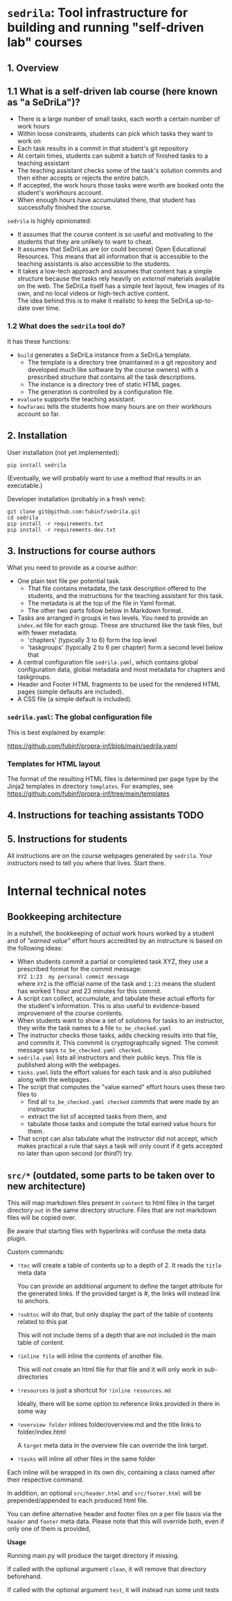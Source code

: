 # `sedrila`: Tool infrastructure for building and running "self-driven lab" courses

## 1. Overview

## 1.1 What is a self-driven lab course (here known as "a SeDriLa")?

- There is a large number of small tasks, each worth a certain number of work hours
- Within loose constraints, students can pick which tasks they want to work on
- Each task results in a commit in that student's git repository
- At certain times, students can submit a batch of finished tasks to a teaching assistant
- The teaching assistant checks some of the task's solution commits and then
  either accepts or rejects the entire batch.
- If accepted, the work hours those tasks were worth are booked onto the student's workhours account.
- When enough hours have accumulated there, that student has successfully finished the course.

`sedrila` is highly opinionated:
- It assumes that the course content is so useful and motivating to the students
  that they are unlikely to want to cheat.
- It assumes that SeDriLas are (or could become) Open Educational Resources.
  This means that all information that is accessible to the teaching assistants 
  is also accessible to the students.
- It takes a low-tech approach and assumes that content has a simple structure
  because the tasks rely heavily on _external_ materials available on the web.
  The SeDriLa itself has a simple text layout, few images of its own,
  and no local videos or high-tech active content.  
  The idea behind this is to make it realistic to keep the SeDriLa up-to-date over time.


### 1.2 What does the `sedrila` tool do?

It has these functions:

- `build` generates a SeDriLa instance from a SeDriLa template.  
  - The template is a directory tree 
    (maintained in a git repository and developed much like software by the course owners)
    with a prescribed structure that contains all the task descriptions.
  - The instance is a directory tree of static HTML pages.
  - The generation is controlled by a configuration file.
- `evaluate` supports the teaching assistant.
- `howfarami` tells the students how many hours are on their workhours account so far.


## 2. Installation

User installation (not yet implemented):
```
pip install sedrila
```
(Eventually, we will probably want to use a method that results in an executable.)

Developer installation (probably in a fresh venv):
```
git clone git@github.com:fubinf/sedrila.git
cd sedrila
pip install -r requirements.txt
pip install -r requirements-dev.txt
```


## 3. Instructions for course authors

What you need to provide as a course author:
- One plain text file per potential task.
  - That file contains metadata, the task description offered to the students, and
    the instructions for the teaching assistant for this task.
  - The metadata is at the top of the file in Yaml format.
  - The other two parts follow below in Markdown format.
- Tasks are arranged in groups in two levels.
  You need to provide an `index.md` file for each group.
  These are structured like the task files, but with fewer metadata.
  - 'chapters' (typically 3 to 6) form the top level
  - 'taskgroups' (typically 2 to 6 per chapter) form a second level below that
- A central configuration file `sedrila.yaml`, which contains global configuration data,
  global metadata and most metadata for chapters and taskgroups.
- Header and Footer HTML fragments to be used for the rendered HTML pages
  (simple defaults are included).
- A CSS file (a simple default is included).


### `sedrila.yaml`: The global configuration file

This is best explained by example:

https://github.com/fubinf/propra-inf/blob/main/sedrila.yaml


### Templates for HTML layout

The format of the resulting HTML files is determined per page type by the Jinja2 templates
in directory `templates`.
For examples, see https://github.com/fubinf/propra-inf/tree/main/templates


## 4. Instructions for teaching assistants  TODO


## 5. Instructions for students

All instructions are on the course webpages generated by `sedrila`.
Your instructors need to tell you where that lives.
Start there.


# Internal technical notes

## Bookkeeping architecture

In a nutshell, the bookkeeping of _actual_ work hours worked by a student 
and of _"earned value"_ effort hours accredited by an instructure
is based on the following ideas:

- When students commit a partial or completed task XYZ, they use a prescribed format for the commit message:  
  `XYZ 1:23  my personal commit message`  
  where `XYZ` is the official name of the task and
  `1:23` means the student has worked 1 hour and 23 minutes for this commit.
- A script can collect, accumulate, and tabulate these actual efforts for the student's information.
  This is also useful to evidence-based improvement of the course contents.
- When students want to show a set of solutions for tasks to an instructor,
  they write the task names to a file `to_be_checked.yaml`
- The instructor checks those tasks, adds checking results into that file,
  and commits it. This commmit is cryptographcally signed.
  The commit message says `to_be_checked.yaml checked`.
- `sedrila.yaml` lists all instructors and their public keys.
  This file is published along with the webpages.
- `tasks.yaml` lists the effort values for each task and is also published along with the webpages.
- The script that computes the "value earned" effort hours uses these two files to
  - find all `to_be_checked.yaml checked` commits that were made by an instructor
  - extract the list of accepted tasks from them, and
  - tabulate those tasks and compute the total earned value hours for them.
- That script can also tabulate what the instructor did not accept, which makes practical
  a rule that says a task will only count if it gets accepted no later than upon second (or third?) try.


## `src/*` (outdated, some parts to be taken over to new architecture)

This will map markdown files present in `content` to html files in the target directory `out` in the same directory structure.
Files that are not markdown files will be copied over.

Be aware that starting files with hyperlinks will confuse the meta data plugin.

Custom commands:

* `!toc` will create a table of contents up to a depth of 2. It reads the `title` meta data

   You can provide an additional argument to define the target attribute for the generated links.
   If the provided target is #, the links will instead link to anchors.

* `!subtoc` will do that, but only display the part of the table of contents related to this pat

   This will not include items of a depth that are not included in the main table of content.

* `!inline file` will inline the contents of another file.

   This will _not_ create an html file for that file and it will only work in sub-directories

* `!resources` is just a shortcut for `!inline resources.md`

   Ideally, there will be some option to reference links provided in there in some way

* `!overview folder` inlines folder/overview.md and the title links to folder/index.html

   A `target` meta data in the overview file can override the link target.

* `!tasks` will inline all other files in the same folder

Each inline will be wrapped in its own div, containing a class named after their respective command.

In addition, an optional `src/header.html` and `src/footer.html` will be prepended/appended to each produced html file.

You can define alternative header and footer files on a per file basis via the `header` and `footer` meta data. Please note that this will override both, even if only one of them is provided,

**Usage**

Running main.py will produce the target directory if missing.

If called with the optional argument `clean`, it will remove that directory beforehand.

If called with the optional argument `test`, it will instead run some unit tests
